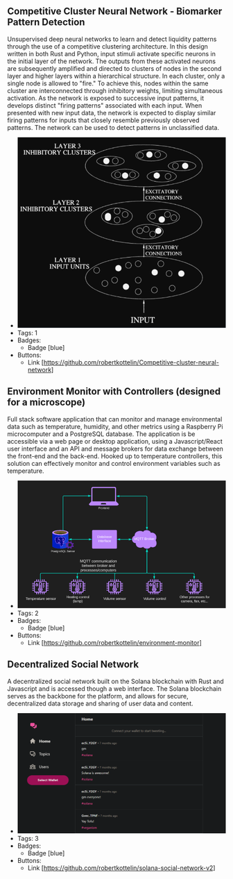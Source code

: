 ## Competitive Cluster Neural Network - Biomarker Pattern Detection
Unsupervised deep neural networks to learn and detect liquidity patterns through the use of a competitive clustering architecture. In this design written in both Rust and Python, input stimuli activate specific neurons in the initial layer of the network. The outputs from these activated neurons are subsequently amplified and directed to clusters of nodes in the second layer and higher layers within a hierarchical structure. In each cluster, only a single node is allowed to "fire." To achieve this, nodes within the same cluster are interconnected through inhibitory weights, limiting simultaneous activation. As the network is exposed to successive input patterns, it develops distinct "firing patterns" associated with each input. When presented with new input data, the network is expected to display similar firing patterns for inputs that closely resemble previously observed patterns. The network can be used to detect patterns in unclassified data.
- ![600x200](../assets/neural.png)
- Tags: 1
- Badges:
  - Badge [blue]
- Buttons:
  - Link [https://github.com/robertkottelin/Competitive-cluster-neural-network]

## Environment Monitor with Controllers (designed for a microscope)
Full stack software application that can monitor and manage environmental data such as temperature, humidity, and other metrics using a Raspberry Pi microcomputer and a PostgreSQL database. The application is be accessible via a web page or desktop application, using a Javascript/React user interface and an API and message brokers for data exchange between the front-end and the back-end. Hooked up to temperature controllers, this solution can effectively monitor and control environment variables such as temperature. 
- ![600x200](../assets/environment-monitor.png)
- Tags: 2
- Badges:
  - Badge [blue]
- Buttons:
  - Link [https://github.com/robertkottelin/environment-monitor]

## Decentralized Social Network
A decentralized social network built on the Solana blockchain with Rust and Javascript and is accessed though a web interface. The Solana blockchain serves as the backbone for the platform, and allows for secure, decentralized data storage and sharing of user data and content.
- ![600x200](../assets/social-network.png)
- Tags: 3
- Badges:
  - Badge [blue]
- Buttons:
  - Link [https://github.com/robertkottelin/solana-social-network-v2]